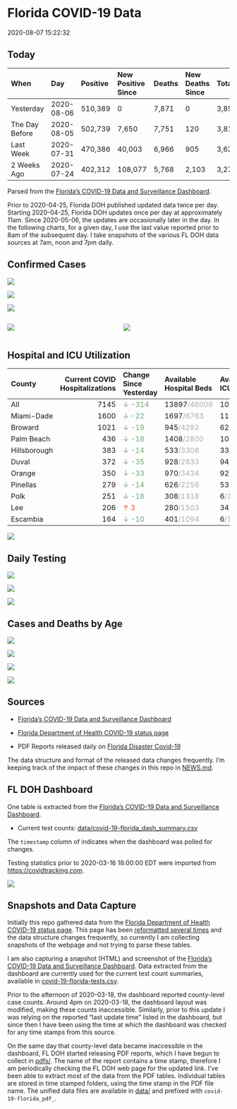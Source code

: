 Florida COVID-19 Data
================
2020-08-07 15:22:32

## Today

| When           | Day        | Positive | New Positive Since | Deaths | New Deaths Since | Total     |
| :------------- | :--------- | :------- | :----------------- | :----- | :--------------- | :-------- |
| Yesterday      | 2020-08-06 | 510,389  | 0                  | 7,871  | 0                | 3,857,336 |
| The Day Before | 2020-08-05 | 502,739  | 7,650              | 7,751  | 120              | 3,814,884 |
| Last Week      | 2020-07-31 | 470,386  | 40,003             | 6,966  | 905              | 3,628,088 |
| 2 Weeks Ago    | 2020-07-24 | 402,312  | 108,077            | 5,768  | 2,103            | 3,276,636 |

Parsed from the [Florida’s COVID-19 Data and Surveillance
Dashboard](https://fdoh.maps.arcgis.com/apps/opsdashboard/index.html#/8d0de33f260d444c852a615dc7837c86).

Prior to 2020-04-25, Florida DOH published updated data twice per day.
Starting 2020-04-25, Florida DOH updates once per day at approximately
11am. Since 2020-05-06, the updates are occasionally later in the day.
In the following charts, for a given day, I use the last value reported
prior to 8am of the subsequent day. I take snapshots of the various FL
DOH data sources at 7am, noon and 7pm daily.

## Confirmed Cases

![](plots/covid-19-florida-daily-test-changes.png)

![](plots/covid-19-florida-deaths-by-day.png)

![](plots/covid-19-florida-county-top-6.png)

<div class="columns">

<div class="column is-full-mobile">

![](plots/covid-19-florida-testing.png)

</div>

<div class="column is-full-mobile">

![](plots/covid-19-florida-total-positive.png)

</div>

</div>

## Hospital and ICU Utilization

| County       | Current COVID Hospitalizations | Change Since Yesterday                     | Available Hospital Beds                      | Available ICU Beds                         |
| :----------- | -----------------------------: | :----------------------------------------- | :------------------------------------------- | :----------------------------------------- |
| All          |                           7145 | <span style="color: #6BAA75">↓ -314</span> | 13897<span style="color: #aaa">/46009</span> | 1081<span style="color: #aaa">/5109</span> |
| Miami-Dade   |                           1600 | <span style="color: #6BAA75">↓ -22</span>  | 1697<span style="color: #aaa">/6763</span>   | 113<span style="color: #aaa">/887</span>   |
| Broward      |                           1021 | <span style="color: #6BAA75">↓ -19</span>  | 945<span style="color: #aaa">/4292</span>    | 62<span style="color: #aaa">/466</span>    |
| Palm Beach   |                            436 | <span style="color: #6BAA75">↓ -18</span>  | 1408<span style="color: #aaa">/2800</span>   | 108<span style="color: #aaa">/309</span>   |
| Hillsborough |                            383 | <span style="color: #6BAA75">↓ -14</span>  | 533<span style="color: #aaa">/3308</span>    | 33<span style="color: #aaa">/366</span>    |
| Duval        |                            372 | <span style="color: #6BAA75">↓ -35</span>  | 928<span style="color: #aaa">/2833</span>    | 94<span style="color: #aaa">/347</span>    |
| Orange       |                            350 | <span style="color: #6BAA75">↓ -33</span>  | 970<span style="color: #aaa">/3434</span>    | 92<span style="color: #aaa">/280</span>    |
| Pinellas     |                            279 | <span style="color: #6BAA75">↓ -14</span>  | 626<span style="color: #aaa">/2256</span>    | 53<span style="color: #aaa">/234</span>    |
| Polk         |                            251 | <span style="color: #6BAA75">↓ -18</span>  | 308<span style="color: #aaa">/1318</span>    | 6<span style="color: #aaa">/152</span>     |
| Lee          |                            206 | <span style="color: #EC4E20">↑ 3</span>    | 280<span style="color: #aaa">/1503</span>    | 34<span style="color: #aaa">/107</span>    |
| Escambia     |                            164 | <span style="color: #6BAA75">↓ -10</span>  | 401<span style="color: #aaa">/1094</span>    | 6<span style="color: #aaa">/141</span>     |

![](plots/covid-19-florida-icu-usage.png)

## Daily Testing

![](plots/covid-19-florida-tests-per-case.png)

<!-- ![](plots/covid-19-florida-change-new-cases.png) -->

![](plots/covid-19-florida-tests-percent-positive.png)

![](plots/covid-19-florida-test-and-case-growth.png)

## Cases and Deaths by Age

![](plots/covid-19-florida-weekly-events-by-age.png)

![](plots/covid-19-florida-age.png)

![](plots/covid-19-florida-age-deaths.png)

![](plots/covid-19-florida-age-sex.png)

## Sources

  - [Florida’s COVID-19 Data and Surveillance
    Dashboard](https://fdoh.maps.arcgis.com/apps/opsdashboard/index.html#/8d0de33f260d444c852a615dc7837c86)

  - [Florida Department of Health COVID-19 status
    page](http://www.floridahealth.gov/diseases-and-conditions/COVID-19/)

  - PDF Reports released daily on [Florida Disaster
    Covid-19](http://www.floridahealth.gov/diseases-and-conditions/COVID-19/)

The data structure and format of the released data changes frequently.
I’m keeping track of the impact of these changes in this repo in
[NEWS.md](NEWS.md).

## FL DOH Dashboard

One table is extracted from the [Florida’s COVID-19 Data and
Surveillance
Dashboard](https://fdoh.maps.arcgis.com/apps/opsdashboard/index.html#/8d0de33f260d444c852a615dc7837c86).

  - Current test counts:
    [data/covid-19-florida\_dash\_summary.csv](data/covid-19-florida_dash_summary.csv)

The `timestamp` column of indicates when the dashboard was polled for
changes.

Testing statistics prior to 2020-03-16 18:00:00 EDT were imported from
<https://covidtracking.com>.

![](screenshots/fodh_maps_arcgis_com__apps__opsdashboard.png)

## Snapshots and Data Capture

Initially this repo gathered data from the [Florida Department of Health
COVID-19 status
page](http://www.floridahealth.gov/diseases-and-conditions/COVID-19/).
This page has been [reformatted several
times](screenshots/floridahealth_gov__diseases-and-conditions__COVID-19.png)
and the data structure changes frequently, so currently I am collecting
snapshots of the webpage and not trying to parse these tables.

I am also capturing a snapshot (HTML) and screenshot of the [Florida’s
COVID-19 Data and Surveillance
Dashboard](https://fdoh.maps.arcgis.com/apps/opsdashboard/index.html#/8d0de33f260d444c852a615dc7837c86).
Data extracted from the dashboard are currently used for the current
test count summaries, available in
[covid-19-florida-tests.csv](covid-19-florida-tests.csv).

Prior to the afternoon of 2020-03-18, the dashboard reported
county-level case counts. Around 4pm on 2020-03-18, the dashboard layout
was modified, making these counts inaccessible. Similarly, prior to this
update I was relying on the reported “last update time” listed in the
dashboard, but since then I have been using the time at which the
dashboard was checked for any time stamps from this source.

On the same day that county-level data became inaccessible in the
dashboard, FL DOH started releasing PDF reports, which I have begun to
collect in [pdfs/](pdfs/). The name of the report contains a time stamp,
therefore I am periodically checking the FL DOH web page for the updated
link. I’ve been able to extract most of the data from the PDF tables.
Individual tables are stored in time stamped folders, using the time
stamp in the PDF file name. The unified data files are available in
[data/](data/) and prefixed with `covid-19-florida_pdf_`.
